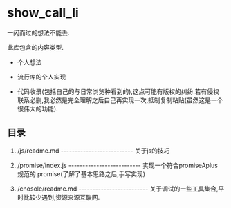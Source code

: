 # show_call_li

一闪而过的想法不能丢.

此库包含的内容类型.

- 个人想法

- 流行库的个人实现

- 代码收录(包括自己的与日常浏览种看到的),这点可能有版权的纠纷.若有侵权联系必删,我必然是完全理解之后自己再实现一次,抵制复制粘贴(虽然这是一个很伟大的功能).

## 目录

1. /js/readme.md    -------------------------- 关于js的技巧

2. /promise/index.js -------------------------- 实现一个符合promiseAplus 规范的 promise(了解了基本思路之后,手写实现)

3. /cnosole/readme.md ------------------------- 关于调试的一些工具集合,平时比较少遇到,资源来源互联网.